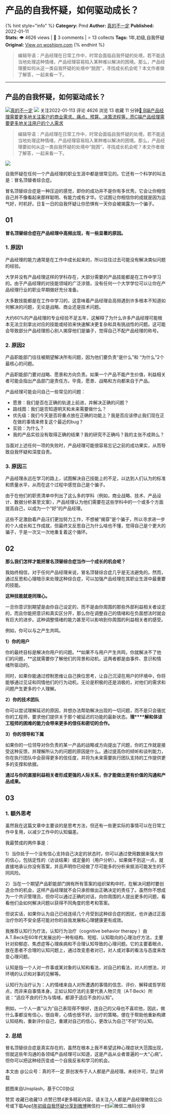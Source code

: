 # ​产品的自我怀疑，如何驱动成长？
{% hint style="info" %}
**Category:** Pmd
**Author:** [真的不一定](https://www.woshipm.com/u/903304)
**Published:** 2022-01-11  
**Stats:** 👁️ 4626 views | 💬 3 comments | ⭐ 13 collects
**Tags:** 1年,初级,自我怀疑
**Original:** [View on woshipm.com](https://www.woshipm.com/pmd/5283373.html)
{% endhint %}
> 编辑导语：产品经理在日常工作中，时常会面临自我怀疑的处境，若不能适当地处理这种情绪，产品经理容易陷入某种难以解决的困境。那么，产品经理要如何从这一类自我怀疑的处境中“脱困”，寻找成长机会呢？本文作者做了解答，一起来看一下。

---

## ​产品的自我怀疑，如何驱动成长？

[![](https://image.woshipm.com/wp-files/2021/12/UYoq48gD9FAnUpFR6pAu.png!/both/72x72)](https://www.woshipm.com/u/903304)[真的不一定](https://www.woshipm.com/u/903304) ![](https://static.woshipm.com/tag/1101_1@2x.png) 关注2022-01-113 评论 4626 浏览 13 收藏 11 分钟[🔗 B端产品经理需要更多地关注客户的商业需求、痛点、预算、决策流程等，而C端产品经理需要更多地关注用户的个人需求](https://ke.qidianla.com/courses/bcpm)

> 编辑导语：产品经理在日常工作中，时常会面临自我怀疑的处境，若不能适当地处理这种情绪，产品经理容易陷入某种难以解决的困境。那么，产品经理要如何从这一类自我怀疑的处境中“脱困”，寻找成长机会呢？本文作者做了解答，一起来看一下。

![](https://image.woshipm.com/wp-files/2022/01/wh7Beu4bt0xN4Ij7k7J3.jpg)

自我怀疑在任何一个产品经理的职业生涯中都是很常见的。它还有一个科学的叫法是：冒名顶替者综合症。

冒名顶替综合症是一种压迫的感觉，即你的成功并不是你有多优秀。它会让你相信自己并不像看起来那样聪明、有能力或有才华。它试图让你相信你的成就是因为运气好，时机好。日复一日的自我怀疑让你恐惧有一天你会被揭露为一个骗子。

## 01

**冒名顶替综合症在产品经理中高频出现，有一些显著的原因。**

### 1\. 原因1

产品经理的能力通常是在工作中成长起来的，所以往往过去可能没有解决类似问题的经验。

大学并没有产品经理这样的学科存在，大部分需要的产品技能都是在工作中学习的。由于产品经理的对技能领域的广泛涉猎，没有任何一个大学学位可以让你在产品经理行业的职业早期做好充分准备。

大多数技能都是在工作中学习的，这意味着产品经理会高频遇到许多根本不知道如何解决的问题，无论是战略、商业还是技术问题。

大约60%的产品经理的专业经验不足五年，这解释了为什么许多产品经理可能根本无法立刻拿出对应的技能或经验来快速解决更复杂和具有挑战性的问题。这可能会导致部分产品经理担心别人揭穿他们是骗子，觉得自己不配产品经理的称号。

### 2\. 原因2

产品职能部门往往被期望解决所有问题，因为他们要负责“是什么”和 “为什么”2个最核心的问题。

产品职能部门要对战略、愿景和方向负责。如果一个产品不能产生价值，利益相关者可能会指出产品部门是责任方。毕竟，愿景、战略和方向都来自于产品。

产品经理可能会问自己一些常见的问题：

*   愿景：我们是否在正确的轨道上前进，并解决正确的问题？
*   路线图：我们是否知道明天和未来需要做什么？
*   优先级：我们今天是否将重点放在正确的功能上？我是否应该停止我们现在正在做的事情来修复这个最近的bug？
*   实验：为什么？
*   我的产品实验没有取得正确的结果？我的研究不正确吗？我的主张不成熟么？

当面对上述任何一项的失败时，产品经理可能很容易忘记之前的成功果实，从而导致自我怀疑和深度自责。

### 3\. 原因三

产品经理永远在学习的路上，试图解决自己技能上的不足，以达到人们认为的标准和质量水平，从而在这个过程中感觉自己是个骗子。

由于在他们的职责清单中列出了这么多的学科（例如，商业战略、技术、产品设计、数据分析甚至文案），产品经理认为他们需要在这些学科中的一个或多个方面提高自己，以成为一个“好”的产品经理。

这些不足激励着产品汪们更加努力工作，不想被“揭穿”是个骗子，所以寻求进一步的个人成长和工作成就，但最终又反思自己为什么啥也不懂，觉得自己是个更大的骗子，于是一次又一次地重复着这个循环。

## 02

**那么我们怎样才能把冒名顶替综合症当作一个成长的机会呢？**

我始终相信，对于任何产品经理来说，冒名顶替综合症几乎是无法避免的。然而，通过反思和心理暗示来处理这种综合症，可以加强产品经理在其职业生涯中最重要的技能。

**这种技能就是同理心。**

一旦你意识到期望是由你自己设定的，而不是由你周围的那些外部利益相关者设定的，而且你能把意识和真实区分开，那么你在调整自己的情绪和在负面想法时就会有巨大的进步。这种调整情绪的能力甚至可以影响到你周围的利益相关者的感受。

例如，你可以与之产生共鸣。

**1）你的用户**

你的最终目标是解决你用户的问题。**如果不与用户产生共鸣，你就解决不了他们的问题，**这就需要你了解他们的背景和动机，这两者都是由事件、意识和情绪所驱动的。

同时，如果你能通过控制思维让自己换位思考，让自己沉浸在用户的环境中，你将能够通过见证和同情他们的行为动机，无论是积极的还是消极的，对他们的需求和问题产生更多的个人理解。

**2）你的技术团队**

你可以尝试理解延迟的原因，并想办法帮助解决出现的一切问题，而不是只会骚扰你的工程师，要求他们提供关于那个被延迟的功能的最新状态。**理****解和体谅工程师的困难的能力会带来更多的信任和密切的合作。**

**3）你的领导和下属**

如果你的一位领导对你负责的某一产品的战略或方向提出了问题，你的工作就是接受这种反馈，并理解所认为的问题的原因是什么。通过提高你的倾听和谈判能力，你在执行团队中会获得更多的信任度，并将为未来需要执行团队支持的工作提供更多的支撑和依据。

**通过与你的直接利益相关者形成更强的人际关系，你才能做出更有价值的沟通和产品成果。**

## 03

### 1\. 额外思考

虽然我在这篇文章中主要谈的是思考方法，但还有一些更实际的事情可以在日常工作中复用，以减少工作中的认知偏差。

我最赞成的两件事是：

1）当你处于一个没有信心支持自己决定的状态时，你可以通过使用数据来强大你的信心，包括定性的（访谈结果）或定量的（用户分析）。如果做不到这一点，就直接地承认你没有答案，并且声明你已经做了尽可能多的分析来抵消可能发生的不同风险。

2）当在一个期望产品职能部门拥有所有答案的组织架构中时，在解决问题时要创造合作的机会，这样产品经理就不会只承担做出正确决定的责任了。虽然你不想成为一个共识管理员，但你可以通过正确的对话，向你周围的人提出更多的问题，看看他们会如何解决问题以获得不同角度的思考和答案。

但说实话，如果你认为自己已经连续几个月受到这种综合症的困扰，也许通过正面治疗你的不安全感可能对你的自我发展和心理健康更有成效。

我推荐认知行为疗法，认知行为治疗（cognitive behavior therapy ）由A.T.Beck在60年代发展出的一种有结构、短程、认知取向的心理治疗方法，主要针对抑郁症、焦虑症等心理疾病和不合理认知导致的心理问题。它的主要着眼点，放在患者不合理的认知问题上，通过改变患者对已，对人或对事的看法与态度来改变心理问题。

认知是指一个人对一件事或某对象的认知和看法，对自己的看法，对人的想法，对环境的认识和对事的见解等。

认知行为治疗认为：人的情绪来自人对所遭遇的事情的信念、评价、解释或哲学观点，而非来自事情本身。正如认知疗法的主要代表人物贝克（A·T·Beck）所说：“适应不良的行为与情绪，都源于适应不良的认知”。

例如，一个人一直“认为”自己表现得不够好，连自己的父母也不喜欢他，因此，做什么事都没有信心，很自卑，心情也很不好。治疗的策略，便在于帮助他重新构建认知结构，重新评价自己，重建对自己的信心，更改认为自己“不好”的认知。

### 2\. 总结

冒名顶替综合症是真实存在的，虽然在根本上我不希望这种心理症状大范围出现，但就这些年沟通的各领域产品经理可以知道，这是产品从业者普遍的一大“心病”。但你可以把这种经历变成一个自我反省和学习的机会。

本文由 @公众号：真的不一定 原创发布于人人都是产品经理。未经许可，禁止转载

题图来自Unsplash，基于CC0协议

赞赏 收藏已收藏13 点赞已赞4更多精彩内容，请关注人人都是产品经理微信公众号或下载App[1年](https://www.woshipm.com/tag/1%e5%b9%b4)[初级](https://www.woshipm.com/tag/%e5%88%9d%e7%ba%a7)[自我怀疑](https://www.woshipm.com/tag/%e8%87%aa%e6%88%91%e6%80%80%e7%96%91)[分享到微博](https://service.weibo.com/share/share.php?appkey=2775287854&title=​产品的自我怀疑，如何驱动成长？&url=https://www.woshipm.com/pmd/5283373.html&pic=https://image.woshipm.com/wp-files/2022/01/wh7Beu4bt0xN4Ij7k7J3.jpg)微信扫一扫![微信二维码](https://api.pwmqr.com/qrcode/create/?url=https://www.woshipm.com/pmd/5283373.html)分享